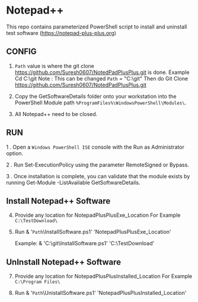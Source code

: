 # Notepad++ 

This repo contains parameterized PowerShell script to install and uninstall test software (https://notepad-plus-plus.org)

## CONFIG

1.  `Path` value is where the git clone https://github.com/Suresh0607/NotedPadPlusPlus.git is done.
     Example Cd C:\git Note : This can be changed
	`Path` = "C:\git"
	 Then do Git Clone https://github.com/Suresh0607/NotedPadPlusPlus.git
	
2.   Copy the GetSoftwareDetails folder onto your workstation into the PowerShell Module path `%ProgramFiles%\WindowsPowerShell\Modules\`.

3.   All Notepad++ need to be closed.

	 
## RUN

1 . Open a `Windows PowerShell ISE` console with the Run as Administrator option.

2 . Run Set-ExecutionPolicy using the parameter RemoteSigned or Bypass.

3 . Once installation is complete, you can validate that the module exists by running 
	Get-Module -ListAvailable GetSoftwareDetails. 
	


## Install Notepad++ Software

4.  Provide any location for NotepadPlusPlusExe_Location For Example `C:\TestDownload\`	

5.  Run  & '`Path`\InstallSoftware.ps1' 'NotepadPlusPlusExe_Location'
    
    Example:
    & 'C:\git\InstallSoftware.ps1' 'C:\TestDownload\'


## UnInstall Notepad++ Software

7.  Provide any location for NotepadPlusPlusInstalled_Location For Example `C:\Program Files\` 

6.  Run  & '`Path`\UnistallSoftware.ps1' 'NotepadPlusPlusInstalled_Location' 


